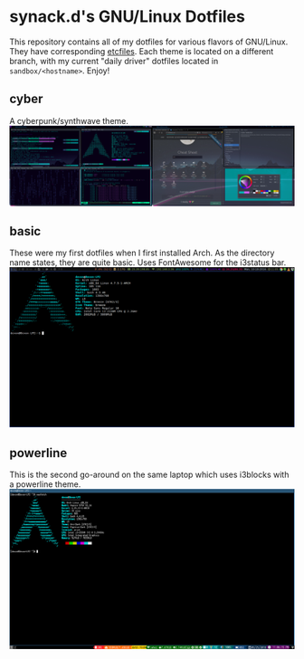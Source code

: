 # synack.d's GNU/Linux Dotfiles
This repository contains all of my dotfiles for various flavors of GNU/Linux. They have
corresponding [etcfiles](https://github.com/synackd/etcfiles). Each theme is located on
a different branch, with my current "daily driver" dotfiles located in
``sandbox/<hostname>``. Enjoy!

## cyber
A cyberpunk/synthwave theme.
![Screenshot](/screenshots/cyber.png?raw=true "cyber")

## basic
These were my first dotfiles when I first installed Arch. As the directory name states,
they are quite basic. Uses FontAwesome for the i3status bar.
![Screenshot](/screenshots/basic.png?raw=true "basic")

## powerline
This is the second go-around on the same laptop which uses i3blocks with a powerline theme.
![Screenshot](/screenshots/powerline.png?raw=true "powerline")
